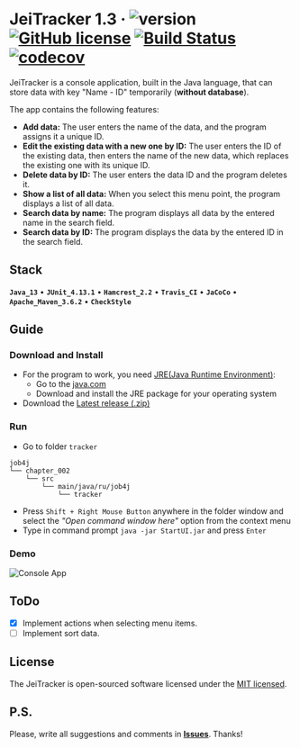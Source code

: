 # JeiTracker 1.3 &middot; ![version](https://img.shields.io/badge/release-beta-yellow) [![GitHub license](https://img.shields.io/badge/license-MIT-brightgreen.svg)](https://github.com/jeikhan/job4j/blob/hotfix_3/LICENSE)  [![Build Status](https://travis-ci.com/jeikhan/job4j.svg?branch=hotfix_3)](https://travis-ci.com/jeikhan/job4j) [![codecov](https://codecov.io/gh/jeikhan/job4j/branch/hotfix_3/graph/badge.svg?token=WUPRSSWI6Y)](https://codecov.io/gh/jeikhan/job4j)

JeiTracker is a console application, built in the Java language, that can store data with key "Name - ID" temporarily (**without database**).

The app contains the following features:

- **Add data:** The user enters the name of the data, and the program assigns it a unique ID.
- **Edit the existing data with a new one by ID:** The user enters the ID of the existing data, then enters the name of the new data, which replaces the existing one with its unique ID.
- **Delete data by ID:** The user enters the data ID and the program deletes it.
- **Show a list of all data:** When you select this menu point, the program displays a list of all data.
- **Search data by name:** The program displays all data by the entered name in the search field.
- **Search data by ID:** The program displays the data by the entered ID in the search field.

## Stack

**`Java_13`** &bull; **`JUnit_4.13.1`** &bull; **`Hamcrest_2.2`** &bull; **`Travis_CI`** &bull; **`JaCoCo`** &bull; **`Apache_Maven_3.6.2`** &bull; **`CheckStyle`**

<!-- Example badge
[![Java](https://img.shields.io/badge/-Java_13-F60102?style=flat&logo=java&logoColor=white)](https://www.oracle.com/java/technologies/javase-downloads.html)
-->

## Guide

### Download and Install

- For the program to work, you need [JRE(Java Runtime Environment)](https://ru.wikipedia.org/wiki/Java_Runtime_Environment):
    - Go to the [java.com](https://www.java.com/ru/download/manual.jsp)
    - Download and install the JRE package for your operating system
- Download the [Latest release (.zip)](https://github.com/jeikhan/job4j/releases/tag/v.1.3-beta)

### Run

- Go to folder `tracker`

```
job4j
└── chapter_002
    └── src
        └── main/java/ru/job4j
            └── tracker
```
- Press `Shift + Right Mouse Button` anywhere in the folder window and select the _"Open command window here"_ option from the context menu
- Type in command prompt `java -jar StartUI.jar` and press `Enter`

### Demo

![Console App](https://i.ibb.co/DbZczCw/console-app.png)

## ToDo

- [x] Implement actions when selecting menu items.
- [ ] Implement sort data.

## License

The JeiTracker is open-sourced software licensed under the [MIT licensed](https://github.com/jeikhan/job4j/blob/hotfix_3/LICENSE).

## P.S.

Please, write all suggestions and comments in **[Issues](https://github.com/jeikhan/job4j/issues)**. Thanks!